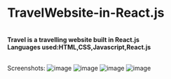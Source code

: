 # TravelWebsite-in-React.js
<br>
<b>
Travel is a travelling website built in React.js
<br>
Languages used:HTML,CSS,Javascript,React.js
<br>
</b>
<br>

Screenshots:
![image](https://user-images.githubusercontent.com/79894771/192751923-fc628e91-7035-4a2d-9d52-320ee566458b.png)
![image](https://user-images.githubusercontent.com/79894771/192752014-d9d84e68-27ac-4161-8e83-d5ba679153c7.png)
![image](https://user-images.githubusercontent.com/79894771/192752334-bcd51699-b8b3-4e39-b05d-77e9403d1bee.png)
![image](https://user-images.githubusercontent.com/79894771/192752451-6b5cabd5-0f61-45e5-a002-5108945da630.png)
